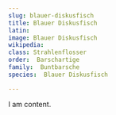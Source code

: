 ```yaml
---
slug: blauer-diskusfisch
title: Blauer Diskusfisch
latin:
image: Blauer Diskusfisch
wikipedia: 
class: Strahlenflosser
order:  Barschartige
family:  Buntbarsche
species:  Blauer Diskusfisch

---
```


I am content.
